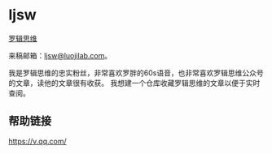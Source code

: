 # ljsw

[罗辑思维](http://www.luojiji.com/)  

来稿邮箱：ljsw@luojilab.com。

我是罗辑思维的忠实粉丝，非常喜欢罗胖的60s语音，也非常喜欢罗辑思维公众号的文章，读他的文章很有收获。
我想建一个仓库收藏罗辑思维的文章以便于实时查阅。

## 帮助链接
https://v.qq.com/
